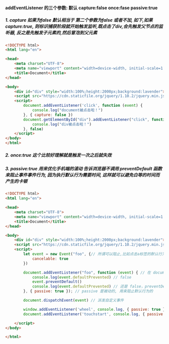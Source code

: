 
#### addEventListener 的三个参数: 默认 capture:false once:fase passive:true 
##### 1. capture 如果为false 默认相当于 第二个参数为false 或者不加, 如下,如果capture:true, 则标识捕获阶段就开始触发监听,既点击了div,会先触发父节点的监听器, 反之是先触发子元素的,然后冒泡到父元素
```html
<!DOCTYPE html>
<html lang="en">

<head>
    <meta charset="UTF-8">
    <meta name="viewport" content="width=device-width, initial-scale=1.0">
    <title>Document</title>
</head>

<body>
    <div id="div" style="width:100%;height:2000px;background:lavender"></div>
    <script src="https://cdn.staticfile.org/jquery/1.10.2/jquery.min.js"></script>
    <script>
        document.addEventListener('click', function (event) {
            console.log("document被点击啦！")
        }, { capture: false })
        document.getElementById("div").addEventListener("click", function () {
            console.log("div被点击啦！")
        }, false)
    </script>
</body>
</html>
```

##### 2. once:true 这个比较好理解就是触发一次之后就失效

##### 3. passive:true 用来优化手机端的滚动 告诉浏览器不调用 preventDefault 函数来阻止事件事件行为, 因为执行默认行为需要时间, 这样就可以避免白等的时间而产生的卡顿
```html
<!DOCTYPE html>
<html lang="en">

<head>
    <meta charset="UTF-8">
    <meta name="viewport" content="width=device-width, initial-scale=1.0">
    <title>Document</title>
</head>

<body>
    <div id="div" style="width:100%;height:2000px;background:lavender"></div>
    <script src="https://cdn.staticfile.org/jquery/1.10.2/jquery.min.js"></script>
    <script>
        let event = new Event("foo", {// 所谓可以阻止,比如点击a标签的默认行为是跳转,可以阻止标识调用preventDefault()会阻止跳转
            cancelable: true
        })

        document.addEventListener("foo", function (event) { // 在 document 上绑定 foo 事件的监听函数
            console.log(event.defaultPrevented) // false
            event.preventDefault()
            console.log(event.defaultPrevented) // 还是 false，preventDefault() 无效
        }, { passive: true }); // passive 是被动的, 用来阻止默认行为的

        document.dispatchEvent(event) // 派发自定义事件

        window.addEventListener('wheel', console.log, { passive: true })
        document.addEventListener('touchstart', console.log, { passive: true });

    </script>
</body>

</html>
```
